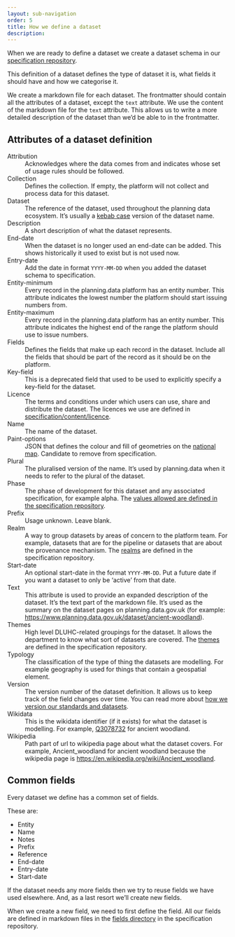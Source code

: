 ```yaml
---
layout: sub-navigation
order: 5
title: How we define a dataset
description:
---
```


<p class="govuk-body">When we are ready to define a dataset we create a dataset schema in our <a href="https://github.com/digital-land/specification" class="govuk-link">specification repository</a>.</p>

<p class="govuk-body">This definition of a dataset defines the type of dataset it is, what fields it should have and how we categorise it.</p>

<p class="govuk-body">We create a markdown file for each dataset. The frontmatter should contain all the attributes of a dataset, except the <code>text</code> attribute. We use the content of the markdown file for the <code>text</code> attribute. This allows us to write a more detailed description of the dataset than we’d be able to in the frontmatter.</p>

<h2 class="govuk-heading-m">Attributes of a dataset definition</h2>

<dl class="govuk-summary-list">
  <div class="govuk-summary-list__row">
    <dt class="govuk-summary-list__key">
      Attribution
    </dt>
    <dd class="govuk-summary-list__value">
      Acknowledges where the data comes from and indicates whose set of usage rules should be followed.
    </dd>
  </div>
  <div class="govuk-summary-list__row">
    <dt class="govuk-summary-list__key">
      Collection
    </dt>
    <dd class="govuk-summary-list__value">
      Defines the collection. If empty, the platform will not collect and process data for this dataset.
    </dd>
  </div>
  <div class="govuk-summary-list__row">
    <dt class="govuk-summary-list__key">
      Dataset
    </dt>
    <dd class="govuk-summary-list__value">
      The reference of the dataset, used throughout the planning data ecosystem. It’s usually a <a href="https://developer.mozilla.org/en-US/docs/Glossary/Kebab_case" class="govuk-link">kebab case</a> version of the dataset name.
    </dd>
  </div>
  <div class="govuk-summary-list__row">
    <dt class="govuk-summary-list__key">
      Description
    </dt>
    <dd class="govuk-summary-list__value">
      A short description of what the dataset represents.
    </dd>
  </div>
  <div class="govuk-summary-list__row">
    <dt class="govuk-summary-list__key">
      End-date
    </dt>
    <dd class="govuk-summary-list__value">
      When the dataset is no longer used an end-date can be added. This shows historically it used to exist but is not used now.
    </dd>
  </div>
  <div class="govuk-summary-list__row">
    <dt class="govuk-summary-list__key">
      Entry-date
    </dt>
    <dd class="govuk-summary-list__value">
      Add the date in format <code>YYYY-MM-DD</code> when you added the dataset schema to specification.
    </dd>
  </div>
  <div class="govuk-summary-list__row">
    <dt class="govuk-summary-list__key">
      Entity-minimum
    </dt>
    <dd class="govuk-summary-list__value">
      Every record in the planning.data platform has an entity number. This attribute indicates the lowest number the platform should start issuing numbers from.
    </dd>
  </div>
  <div class="govuk-summary-list__row">
    <dt class="govuk-summary-list__key">
      Entity-maximum
    </dt>
    <dd class="govuk-summary-list__value">
      Every record in the planning.data platform has an entity number. This attribute indicates the highest end of the range the platform should use to issue numbers.
    </dd>
  </div>
  <div class="govuk-summary-list__row">
    <dt class="govuk-summary-list__key">
      Fields
    </dt>
    <dd class="govuk-summary-list__value">
      Defines the fields that make up each record in the dataset. Include all the fields that should be part of the record as it should be on the platform.
    </dd>
  </div>
  <div class="govuk-summary-list__row">
    <dt class="govuk-summary-list__key">
      Key-field
    </dt>
    <dd class="govuk-summary-list__value">
      This is a deprecated field that used to be used to explicitly specify a key-field for the dataset.
    </dd>
  </div>
  <div class="govuk-summary-list__row">
    <dt class="govuk-summary-list__key">
      Licence
    </dt>
    <dd class="govuk-summary-list__value">
      The terms and conditions under which users can use, share and distribute the dataset. The licences we use are defined in <a href="https://github.com/digital-land/specification/tree/main/content/licence" class="govuk-link">specification/content/licence</a>.
    </dd>
  </div>
  <div class="govuk-summary-list__row">
    <dt class="govuk-summary-list__key">
      Name
    </dt>
    <dd class="govuk-summary-list__value">
      The name of the dataset.
    </dd>
  </div>
  <div class="govuk-summary-list__row">
    <dt class="govuk-summary-list__key">
      Paint-options
    </dt>
    <dd class="govuk-summary-list__value">
      JSON that defines the colour and fill of geometries on the <a href="https://www.planning.data.gov.uk/map/" class="govuk-link">national map</a>. Candidate to remove from specification.
    </dd>
  </div>
  <div class="govuk-summary-list__row">
    <dt class="govuk-summary-list__key">
      Plural
    </dt>
    <dd class="govuk-summary-list__value">
      The pluralised version of the name. It’s used by planning.data when it needs to refer to the plural of the dataset.
    </dd>
  </div>
  <div class="govuk-summary-list__row">
    <dt class="govuk-summary-list__key">
      Phase
    </dt>
    <dd class="govuk-summary-list__value">
      The phase of development for this dataset and any associated specification, for example alpha. The <a href="https://github.com/digital-land/specification/blob/main/content/phase.csv" class="govuk-link">values allowed are defined in the specification repository</a>.
    </dd>
  </div>
  <div class="govuk-summary-list__row">
    <dt class="govuk-summary-list__key">
      Prefix
    </dt>
    <dd class="govuk-summary-list__value">
      Usage unknown. Leave blank.
    </dd>
  </div>
  <div class="govuk-summary-list__row">
    <dt class="govuk-summary-list__key">
      Realm
    </dt>
    <dd class="govuk-summary-list__value">
      A way to group datasets by areas of concern to the platform team. For example, datasets that are for the pipeline or datasets that are about the provenance mechanism. The <a href="https://github.com/digital-land/specification/blob/main/content/realm.csv" class="govuk-link">realms</a> are defined in the specification repository.
    </dd>
  </div>
  <div class="govuk-summary-list__row">
    <dt class="govuk-summary-list__key">
      Start-date
    </dt>
    <dd class="govuk-summary-list__value">
      An optional start-date in the format <code>YYYY-MM-DD</code>. Put a future date if you want a dataset to only be ‘active’ from that date.
    </dd>
  </div>
  <div class="govuk-summary-list__row">
    <dt class="govuk-summary-list__key">
      Text
    </dt>
    <dd class="govuk-summary-list__value">
      This attribute is used to provide an expanded description of the dataset. It’s the text part of the markdown file. It’s used as the summary on the dataset pages on planning.data.gov.uk (for example: <a href="https://www.planning.data.gov.uk/dataset/ancient-woodland" class="govuk-link">https://www.planning.data.gov.uk/dataset/ancient-woodland</a>).
    </dd>
  </div>
  <div class="govuk-summary-list__row">
    <dt class="govuk-summary-list__key">
      Themes
    </dt>
    <dd class="govuk-summary-list__value">
      High level DLUHC-related groupings for the dataset. It allows the department to know what sort of datasets are covered. The <a href="https://github.com/digital-land/specification/tree/main/content/theme" class="govuk-link">themes</a> are defined in the specification repository.
    </dd>
  </div>
  <div class="govuk-summary-list__row">
    <dt class="govuk-summary-list__key">
      Typology
    </dt>
    <dd class="govuk-summary-list__value">
      The classification of the type of thing the datasets are modelling. For example geography is used for things that contain a geospatial element.
    </dd>
  </div>
  <div class="govuk-summary-list__row">
    <dt class="govuk-summary-list__key">
      Version
    </dt>
    <dd class="govuk-summary-list__value">
      The version number of the dataset definition. It allows us to keep track of the field changes over time. You can read more about <a href="https://digital-land.github.io/blog-post/versioning-our-standards/" class="govuk-link">how we version our standards and datasets</a>.
    </dd>
  </div>
  <div class="govuk-summary-list__row">
    <dt class="govuk-summary-list__key">
      Wikidata
    </dt>
    <dd class="govuk-summary-list__value">
      This is the wikidata identifier (if it exists) for what the dataset is modelling. For example, <a href="https://www.wikidata.org/wiki/Q3078732" class="govuk-link">Q3078732</a> for ancient woodland.
    </dd>
  </div>
  <div class="govuk-summary-list__row">
    <dt class="govuk-summary-list__key">
      Wikipedia
    </dt>
    <dd class="govuk-summary-list__value">
      Path part of url to wikipedia page about what the dataset covers. For example, Ancient_woodland for ancient woodland because the wikipedia page is <a href="https://en.wikipedia.org/wiki/Ancient_woodland" class="govuk-link">https://en.wikipedia.org/wiki/Ancient_woodland</a>.
    </dd>
  </div>
</dl>

<h2 class="govuk-heading-m">Common fields</h2>

<p class="govuk-body">Every dataset we define has a common set of fields.<p>

<p class="govuk-body">These are:</p>

<ul  class="govuk-list govuk-list--bullet">
  <li>Entity</li>
  <li>Name</li>
  <li>Notes</li>
  <li>Prefix</li>
  <li>Reference</li>
  <li>End-date</li>
  <li>Entry-date</li>
  <li>Start-date</li>
</ul>

<p class="govuk-body">If the dataset needs any more fields then we try to reuse fields we have used elsewhere. And, as a last resort we’ll create new fields.</p>

<p class="govuk-body">When we create a new field, we need to first define the field. All our fields are defined in markdown files in the <a href="https://github.com/digital-land/specification/tree/main/content/field" class="govuk-link">fields directory</a> in the specification repository.</p>
